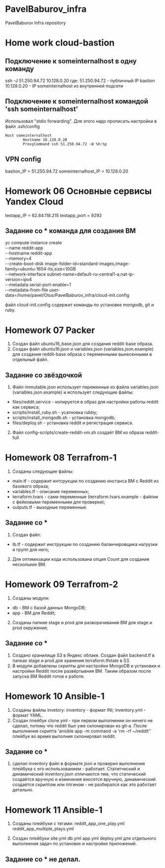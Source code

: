 # PavelBaburov_infra
PavelBaburov Infra repository

# Home work cloud-bastion
## Подключение к someinternalhost в одну команду
ssh -J 51.250.94.72 10.128.0.20
где:
51.250.94.72 - публичный IP bastion
10.128.0.20 - IP someinternalhost из внутренней подсети

## Подключение к someinternalhost командой 'ssh someinternalhost'
Использовал "stdio forwarding".
Для этого надо прописать настройки в файл .ssh/config
```
Host someinternalhost
        Hostname 10.128.0.20
        ProxyCommand ssh 51.250.94.72 -W %h:%p
```

## VPN config
bastion_IP = 51.250.94.72
someinternalhost_IP = 10.128.0.20

# Homework 06 Основные сервисы Yandex Cloud
testapp_IP = 62.84.118.215
testapp_port = 9292

## Задание со * команда для создания ВМ
yc compute instance create \
--name reddit-app \
--hostname reddit-app \
--memory=4 \
--create-boot-disk image-folder-id=standard-images,image-family=ubuntu-1604-lts,size=10GB \
--network-interface subnet-name=default-ru-central1-a,nat-ip-version=ipv4 \
--metadata serial-port-enable=1 \
--metadata-from-file user-data=/home/pavel/Otus/PavelBaburov_infra/cloud-init.config

файл cloud-init.config содержит команды по установке mongodb, git и ruby.

# Homework 07 Packer
1) Создан файл ubuntu16_base.json для создания reddit-base образа.
2) Создан файл ubuntu16.json и variables.json (variables.json.example) для создания reddit-base образа с переменными вынесенными в отдельный файл.

## Задание со звёздочкой
1) Файл immutable.json использует переменные из файла variables.json (variables.json.example) и использует следующие файлы:
- files/reddit.service - копируется в образ для настройки работы reddit как сервиса;
- scripts/install_ruby.sh - усатновка rubby;
- scripts/install_mongodb.sh - установка mongodb;
- files/deploy.sh - установка reddit и регистрация сервиса.
2) Файл config-scripts/create-reddit-vm.sh создаёт ВМ из образа reddit-full

# Homework 08 Terrafrom-1
1) Созданы следующие файлы:
- main.tf - содержит интсрукции по созданию инстанса ВМ с Reddit из базового образа;
- variables.tf - описание переменных;
- terraform.tvars - сами переменные (terraform.tvars.example - файлик с фейковыми переменными для проверки);
- outputs.tf - выходные переменные.

## Задание со *
1) Создан файл:
- lb.tf - содержит инструкции по созданию баланчировщика нагрузки и групп для него;
2) Для оптимизации кода использована опция Count для создания нескольких ВМ.

# Homework 09 Terrafrom-2
1) Созданы модули:
- db - ВМ с базой данных MongoDB;
- app - ВМ для Reddit;
2) Созданы папкие stage и prod для разворачивания ВМ для stage и prod окружения;

## Задание со *
1) Создано хранилище S3 в Яндекс облаке. Создан файл backend.tf в папках stage и prod для хранения terraform.tfstate в S3.
2) В модули добавлены скрипты для настройки MongoDB и установки и настройки Reddit после развёртывния ВМ.
Таким образом после запуска ВМ Reddit готов к работе.

# Homework 10 Ansible-1
1) Созданы файлы invetory:
inventory - формат INI;
inventory.yml - формат YAML.
2) Создан плейбук clone.yml - при первом выполнении он ничего не сделал, потому что reddit был уже склонирован из git-а.
После выполнения скрипта 'ansible app -m command -a 'rm -rf ~/reddit'' плейбук во время выполния склонировал reddit.

## Задание со *
1) сделал inventory файл в формате json и проверил выполнение плейбука с его использованием - работает.
Статитческий и динамический inventory.json отличаются тем, что статический создаётся вручную и изменения вносятся вручную, динамический создаётся скриптом или плгином - не разбирался как это работает детально.

# Homework 11 Ansible-1
1) Созданы плейбуки с тегами:
reddit_app_one_play.yml
reddit_app_multiple_plays.yml

2) Создан плейбуки
site.yml
db.yml
app.yml
deploy.yml
для отдельного выполнения задач по установке и настройке приложений.

## Задание со * не делал.
